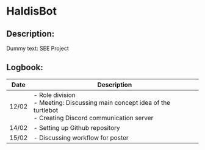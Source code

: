 # HaldisBot

## Description:
Dummy text: SEE Project


## Logbook:

| Date  | Description                                                                                       |
|-------|---------------------------------------------------------------------------------------------------|
| 12/02 | - Role division <br> - Meeting: Discussing main concept idea of the turtlebot <br> - Creating Discord communication server
| 14/02 | - Setting up Github repository
| 15/02 | - Discussing workflow for poster


